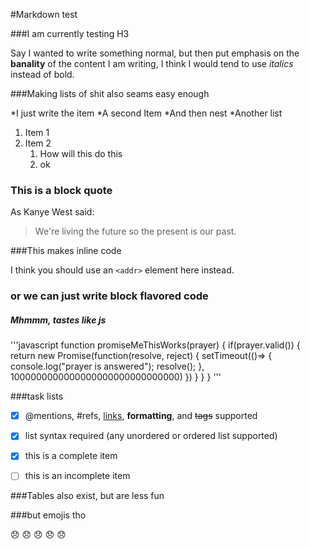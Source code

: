 #Markdown test

###I am currently testing H3

Say I wanted to write something normal, but then put emphasis on the **banality** of the content I am writing, I think I would tend to use *italics* instead of bold.

###Making lists of shit also seams easy enough

*I just write the item
*A second Item
	*And then nest
	*Another list

1. Item 1
1. Item 2
	1. How will this do this
	1. ok

### This is a block quote

As Kanye West said:

> We're living the future so
> the present is our past.

###This makes inline code

I think you should use an
`<addr>` element here instead.

### or we can just write block flavored code

##### Mhmmm, tastes like js

'''javascript
	function promiseMeThisWorks(prayer) {
		if(prayer.valid()) {
			return new Promise(function(resolve, reject) {
				setTimeout(()=> {
					console.log("prayer is answered");
					resolve();
				},
				1000000000000000000000000000000)
			})
		}
	}
}
'''

###task lists

- [x] @mentions, #refs, [links](), **formatting**, and <del>tags</del> supported
- [x] list syntax required (any unordered or ordered list supported)
- [x] this is a complete item
- [ ] this is an incomplete item


###Tables also exist, but are less fun

###but emojis tho

:disappointed:
:disappointed:
:disappointed:
:disappointed:
:disappointed: